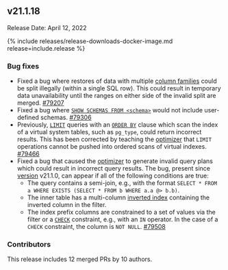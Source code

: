 ## v21.1.18

Release Date: April 12, 2022

{% include releases/release-downloads-docker-image.md release=include.release %}


<h3 id="v21-1-18-bug-fixes">Bug fixes</h3>

- Fixed a bug where restores of data with multiple [column families](../v21.1/column-families.html) could be split illegally (within a single SQL row). This could result in temporary data unavailability until the ranges on either side of the invalid split are merged. [#79207][#79207]
- Fixed a bug where [`SHOW SCHEMAS FROM <schema>`](../v21.1/show-schemas.html) would not include user-defined schemas. [#79306][#79306]
- Previously, [`LIMIT`](../v21.1/limit-offset.html) queries with an [`ORDER BY`](../v21.1/order-by.html) clause which scan the index of a virtual system tables, such as `pg_type`, could return incorrect results. This has been corrected by teaching the [optimizer](../v21.1/cost-based-optimizer.html) that `LIMIT` operations cannot be pushed into ordered scans of virtual indexes. [#79466][#79466]
- Fixed a bug that caused the [optimizer](../v21.1/cost-based-optimizer.html) to generate invalid query plans which could result in incorrect query results. The bug, present since [version](cluster-settings.html#setting-version) v21.1.0, can appear if all of the following conditions are true:
    - The query contains a semi-join, e.g., with the format `SELECT * FROM a WHERE EXISTS (SELECT * FROM b WHERE a.a @> b.b)`.
    - The inner table has a multi-column [inverted index](../v21.1/inverted-indexes.html) containing the inverted column in the filter.
    - The index prefix columns are constrained to a set of values via the filter or a [`CHECK`](../v21.1/check.html) constraint, e.g., with an `IN` operator. In the case of a `CHECK` constraint, the column is `NOT NULL`. [#79508][#79508]

<h3 id="v21-1-18-contributors">Contributors</h3>

This release includes 12 merged PRs by 10 authors.

[#79207]: https://github.com/cockroachdb/cockroach/pull/79207
[#79306]: https://github.com/cockroachdb/cockroach/pull/79306
[#79466]: https://github.com/cockroachdb/cockroach/pull/79466
[#79508]: https://github.com/cockroachdb/cockroach/pull/79508
